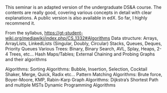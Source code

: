 This seminar is an adapted version of the undergraduate DS&A course. The contents are really good, covering various concepts in detail with clear explanations. A public version is also available in edX. So far, I highly recommend it.

From the syllabus, https://gt-student-wiki.org/mediawiki/index.php/CS_1332#Algorithms
Data structure: 
Arrays, ArrayLists,
LinkedLists (Singular, Doubly, Circular)
Stacks, Queues, Deques, Priority Queues
Various Trees: Binary, Binary Search, AVL, Splay, Heaps, 2-4 Trees, etc…
Hash Maps/Tables; External Chaining and Probing
Graphs and their algorithms

Algorithms:
Sorting Algorithms: Bubble, Insertion, Selection, Cocktail Shaker, Merge, Quick, Radix etc...
Pattern Matching Algorithms: Brute force, Boyer-Moore, KMP, Rabin-Karp
Graph Algorithms: Dijkstra’s Shortest Path and multiple MSTs
Dynamic Programming Algorithms

